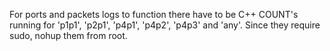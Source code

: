 For ports and packets logs to function there have to be C++ COUNT's running for 'p1p1', 'p2p1', 'p4p1', 'p4p2', 'p4p3' and 'any'. Since they require sudo, nohup them from root.

